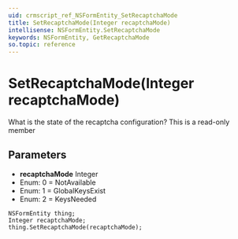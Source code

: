 ```yaml
---
uid: crmscript_ref_NSFormEntity_SetRecaptchaMode
title: SetRecaptchaMode(Integer recaptchaMode)
intellisense: NSFormEntity.SetRecaptchaMode
keywords: NSFormEntity, GetRecaptchaMode
so.topic: reference
---
```


# SetRecaptchaMode(Integer recaptchaMode)

What is the state of the recaptcha configuration? This is a read-only member

## Parameters

* **recaptchaMode** Integer
* Enum: 0 = NotAvailable
* Enum: 1 = GlobalKeysExist
* Enum: 2 = KeysNeeded

```crmscript
NSFormEntity thing;
Integer recaptchaMode;
thing.SetRecaptchaMode(recaptchaMode);
```

